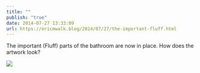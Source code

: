 ```yaml
---
title: ""
publish: "true"
date: 2014-07-27 13:33:09
url: https://ericmwalk.blog/2014/07/27/the-important-fluff.html
---
```


The important (Fluff) parts of the bathroom are now in place. How does the artwork look?

![](https://ericmwalk.blog/uploads/2022/844a148832.jpg)